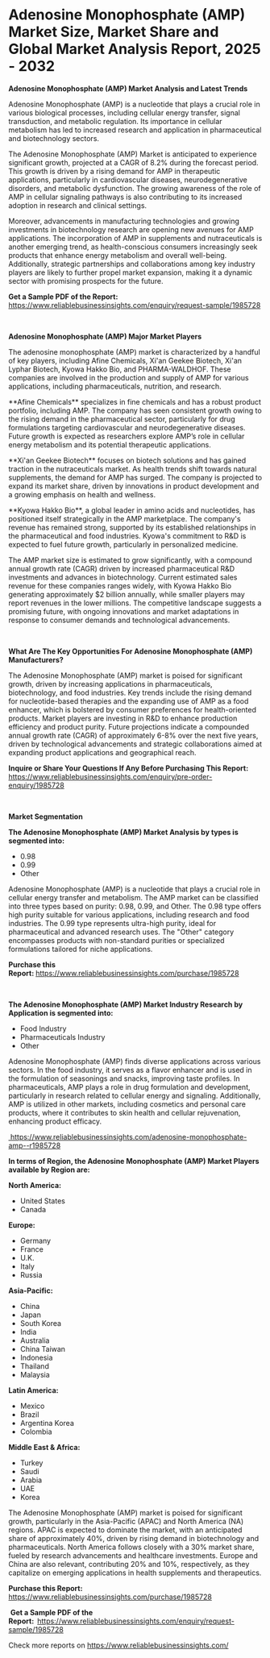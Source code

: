<p><h1>Adenosine Monophosphate (AMP) Market Size, Market Share and Global Market Analysis Report, 2025 - 2032</h1></p><p><strong>Adenosine Monophosphate (AMP) Market Analysis and Latest Trends</strong></p>
<p><p>Adenosine Monophosphate (AMP) is a nucleotide that plays a crucial role in various biological processes, including cellular energy transfer, signal transduction, and metabolic regulation. Its importance in cellular metabolism has led to increased research and application in pharmaceutical and biotechnology sectors.</p><p>The Adenosine Monophosphate (AMP) Market is anticipated to experience significant growth, projected at a CAGR of 8.2% during the forecast period. This growth is driven by a rising demand for AMP in therapeutic applications, particularly in cardiovascular diseases, neurodegenerative disorders, and metabolic dysfunction. The growing awareness of the role of AMP in cellular signaling pathways is also contributing to its increased adoption in research and clinical settings.</p><p>Moreover, advancements in manufacturing technologies and growing investments in biotechnology research are opening new avenues for AMP applications. The incorporation of AMP in supplements and nutraceuticals is another emerging trend, as health-conscious consumers increasingly seek products that enhance energy metabolism and overall well-being. Additionally, strategic partnerships and collaborations among key industry players are likely to further propel market expansion, making it a dynamic sector with promising prospects for the future.</p></p>
<p><strong>Get a Sample PDF of the Report:&nbsp;</strong> <a href="https://www.reliablebusinessinsights.com/enquiry/request-sample/1985728?utm_campaign=96&utm_medium=2&utm_source=Github&utm_content=ia&utm_term=04022025&utm_id=adenosine-monophosphate-amp">https://www.reliablebusinessinsights.com/enquiry/request-sample/1985728</a></p>
<p>&nbsp;</p>
<p><strong>Adenosine Monophosphate (AMP) Major Market Players</strong></p>
<p><p>The adenosine monophosphate (AMP) market is characterized by a handful of key players, including Afine Chemicals, Xi'an Geekee Biotech, Xi'an Lyphar Biotech, Kyowa Hakko Bio, and PHARMA-WALDHOF. These companies are involved in the production and supply of AMP for various applications, including pharmaceuticals, nutrition, and research.</p><p>**Afine Chemicals** specializes in fine chemicals and has a robust product portfolio, including AMP. The company has seen consistent growth owing to the rising demand in the pharmaceutical sector, particularly for drug formulations targeting cardiovascular and neurodegenerative diseases. Future growth is expected as researchers explore AMP’s role in cellular energy metabolism and its potential therapeutic applications.</p><p>**Xi'an Geekee Biotech** focuses on biotech solutions and has gained traction in the nutraceuticals market. As health trends shift towards natural supplements, the demand for AMP has surged. The company is projected to expand its market share, driven by innovations in product development and a growing emphasis on health and wellness.</p><p>**Kyowa Hakko Bio**, a global leader in amino acids and nucleotides, has positioned itself strategically in the AMP marketplace. The company's revenue has remained strong, supported by its established relationships in the pharmaceutical and food industries. Kyowa's commitment to R&D is expected to fuel future growth, particularly in personalized medicine.</p><p>The AMP market size is estimated to grow significantly, with a compound annual growth rate (CAGR) driven by increased pharmaceutical R&D investments and advances in biotechnology. Current estimated sales revenue for these companies ranges widely, with Kyowa Hakko Bio generating approximately $2 billion annually, while smaller players may report revenues in the lower millions. The competitive landscape suggests a promising future, with ongoing innovations and market adaptations in response to consumer demands and technological advancements.</p></p>
<p>&nbsp;</p>
<p><strong>What Are The Key Opportunities For Adenosine Monophosphate (AMP) Manufacturers?</strong></p>
<p><p>The Adenosine Monophosphate (AMP) market is poised for significant growth, driven by increasing applications in pharmaceuticals, biotechnology, and food industries. Key trends include the rising demand for nucleotide-based therapies and the expanding use of AMP as a food enhancer, which is bolstered by consumer preferences for health-oriented products. Market players are investing in R&D to enhance production efficiency and product purity. Future projections indicate a compounded annual growth rate (CAGR) of approximately 6-8% over the next five years, driven by technological advancements and strategic collaborations aimed at expanding product applications and geographical reach.</p></p>
<p><strong>Inquire or Share Your Questions If Any Before Purchasing This Report:</strong> <a href="https://www.reliablebusinessinsights.com/enquiry/pre-order-enquiry/1985728?utm_campaign=96&utm_medium=2&utm_source=Github&utm_content=ia&utm_term=04022025&utm_id=adenosine-monophosphate-amp">https://www.reliablebusinessinsights.com/enquiry/pre-order-enquiry/1985728</a></p>
<p>&nbsp;</p>
<p><strong>Market Segmentation</strong></p>
<p><strong>The Adenosine Monophosphate (AMP) Market Analysis by types is segmented into:</strong></p>
<p><ul><li>0.98</li><li>0.99</li><li>Other</li></ul></p>
<p><p>Adenosine Monophosphate (AMP) is a nucleotide that plays a crucial role in cellular energy transfer and metabolism. The AMP market can be classified into three types based on purity: 0.98, 0.99, and Other. The 0.98 type offers high purity suitable for various applications, including research and food industries. The 0.99 type represents ultra-high purity, ideal for pharmaceutical and advanced research uses. The "Other" category encompasses products with non-standard purities or specialized formulations tailored for niche applications.</p></p>
<p><strong>Purchase this Report:&nbsp;</strong><a href="https://www.reliablebusinessinsights.com/purchase/1985728?utm_campaign=96&utm_medium=2&utm_source=Github&utm_content=ia&utm_term=04022025&utm_id=adenosine-monophosphate-amp">https://www.reliablebusinessinsights.com/purchase/1985728</a></p>
<p>&nbsp;</p>
<p><strong>The Adenosine Monophosphate (AMP) Market Industry Research by Application is segmented into:</strong></p>
<p><ul><li>Food Industry</li><li>Pharmaceuticals Industry</li><li>Other</li></ul></p>
<p><p>Adenosine Monophosphate (AMP) finds diverse applications across various sectors. In the food industry, it serves as a flavor enhancer and is used in the formulation of seasonings and snacks, improving taste profiles. In pharmaceuticals, AMP plays a role in drug formulation and development, particularly in research related to cellular energy and signaling. Additionally, AMP is utilized in other markets, including cosmetics and personal care products, where it contributes to skin health and cellular rejuvenation, enhancing product efficacy.</p></p>
<p><a href="https://www.reliablebusinessinsights.com/adenosine-monophosphate-amp--r1985728?utm_campaign=96&utm_medium=2&utm_source=Github&utm_content=ia&utm_term=04022025&utm_id=adenosine-monophosphate-amp">&nbsp;https://www.reliablebusinessinsights.com/adenosine-monophosphate-amp--r1985728</a></p>
<p><strong>In terms of Region, the Adenosine Monophosphate (AMP) Market Players available by Region are:</strong></p>
<p>
    <p> <strong> North America: </strong>
        <ul>
            <li>United States</li>
            <li>Canada</li>
        </ul>
        </p> 
    <p> <strong> Europe: </strong>
        <ul>
            <li>Germany</li>
            <li>France</li>
            <li>U.K.</li>
            <li>Italy</li>
            <li>Russia</li>
        </ul>
        </p> 
    <p> <strong> Asia-Pacific: </strong>
        <ul>
            <li>China</li>
            <li>Japan</li>
            <li>South Korea</li>
            <li>India</li>
            <li>Australia</li>
            <li>China Taiwan</li>
            <li>Indonesia</li>
            <li>Thailand</li>
            <li>Malaysia</li>
        </ul>
        </p> 
    <p> <strong> Latin America: </strong>
        <ul>
            <li>Mexico</li>
            <li>Brazil</li>
            <li>Argentina Korea</li>
            <li>Colombia</li>
        </ul>
        </p> 
    <p> <strong> Middle East & Africa: </strong>
        <ul>
            <li>Turkey</li>
            <li>Saudi</li>
            <li>Arabia</li>
            <li>UAE</li>
            <li>Korea</li>
        </ul>
    </p>
    </p>
<p><p>The Adenosine Monophosphate (AMP) market is poised for significant growth, particularly in the Asia-Pacific (APAC) and North America (NA) regions. APAC is expected to dominate the market, with an anticipated share of approximately 40%, driven by rising demand in biotechnology and pharmaceuticals. North America follows closely with a 30% market share, fueled by research advancements and healthcare investments. Europe and China are also relevant, contributing 20% and 10%, respectively, as they capitalize on emerging applications in health supplements and therapeutics.</p></p>
<p><strong>Purchase this Report: </strong><a href="https://www.reliablebusinessinsights.com/purchase/1985728?utm_campaign=96&utm_medium=2&utm_source=Github&utm_content=ia&utm_term=04022025&utm_id=adenosine-monophosphate-amp">https://www.reliablebusinessinsights.com/purchase/1985728</a></p>
<p>&nbsp;<strong>Get a Sample PDF of the Report:&nbsp;&nbsp;</strong><a href="https://www.reliablebusinessinsights.com/enquiry/request-sample/1985728?utm_campaign=96&utm_medium=2&utm_source=Github&utm_content=ia&utm_term=04022025&utm_id=adenosine-monophosphate-amp">https://www.reliablebusinessinsights.com/enquiry/request-sample/1985728</a></p>
<p><strong></strong></p>
<p>Check more reports on <a href="https://www.reliablebusinessinsights.com/?utm_campaign=96&utm_medium=2&utm_source=Github&utm_content=ia&utm_term=04022025&utm_id=adenosine-monophosphate-amp">https://www.reliablebusinessinsights.com/</a></p>